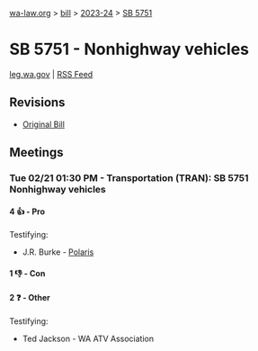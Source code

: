 [wa-law.org](/) > [bill](/bill/) > [2023-24](/bill/2023-24/) > [SB 5751](/bill/2023-24/sb/5751/)

# SB 5751 - Nonhighway vehicles
[leg.wa.gov](https://app.leg.wa.gov/billsummary?BillNumber=5751&Year=2023&Initiative=false) | [RSS Feed](./rss.xml)

## Revisions
* [Original Bill](1/)

## Meetings
### Tue 02/21 01:30 PM - Transportation (TRAN): SB 5751 Nonhighway vehicles
#### 4 👍 - Pro
Testifying:
* J.R. Burke - [Polaris](/org/polaris/)

#### 1 👎 - Con

#### 2 ❓ - Other
Testifying:
* Ted Jackson - WA ATV Association
